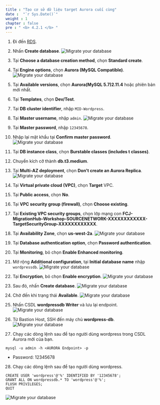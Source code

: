 ```yaml
---
title : "Tạo cơ sở dữ liệu target Aurora cuối cùng"
date :  "`r Sys.Date()`" 
weight : 1
chapter : false
pre : " <b> 4.2.1 </b> "
---
```


1. Đi đến [RDS](https://us-west-2.console.aws.amazon.com/rds/home?region=us-west-2#databases:).
2. Nhấn **Create database**.
![Migrate your database](/images/4.migrateinfra/4.2migratedb/4.2.1createaurora/4.2.1.1createaurora.png?width=90pc)

3. Tại **Choose a database creation method**, chọn **Standard create**.
4. Tại **Engine options**, chọn **Aurora (MySQL Compatible)**.
![Migrate your database](/images/4.migrateinfra/4.2migratedb/4.2.1createaurora/4.2.1.2createaurora.png?width=90pc)

5. Tại **Available versions**, chọn **Aurora(MySQL 5.7)2.11.4** hoặc phiên bản mới nhất.
6. Tại **Templates**, chọn **Dev/Test**.
7. Tại **DB cluster identifier**, nhập ```MID-Wordpress```.
8. Tại **Master username**, nhập ```admin```.
![Migrate your database](/images/4.migrateinfra/4.2migratedb/4.2.1createaurora/4.2.1.3createaurora.png?width=90pc)

9. Tại **Master password**, nhập ```12345678```.
10. Nhập lại mật khẩu tại **Confirm master password**.
![Migrate your database](/images/4.migrateinfra/4.2migratedb/4.2.1createaurora/4.2.1.4createaurora.png?width=90pc)

11. Tại **DB instance class**, chọn **Burstable classes (includes t classes)**.
12. Chuyển kích cỡ thành **db.t3.medium**.
13. Tại **Multi-AZ deployment**, chọn **Don't create an Aurora Replica**.
![Migrate your database](/images/4.migrateinfra/4.2migratedb/4.2.1createaurora/4.2.1.5createaurora.png?width=90pc)

14. Tại **Virtual private cloud (VPC)**, chọn **Target** VPC.
15. Tại **Public access**, chọn **No**.
16. Tại **VPC security group (firewall)**, chọn **Choose existing**.
17. Tại **Existing VPC security groups**, chọn lớp mạng con **FCJ-MigrationHub-Workshop-SOURCENETWORK-XXXXXXXXXXXX-TargetSecurityGroup-XXXXXXXXXXXX**.
18. Tại **Availability Zone**, chọn **us-west-2a**.
![Migrate your database](/images/4.migrateinfra/4.2migratedb/4.2.1createaurora/4.2.1.6createaurora.png?width=90pc)

19. Tại **Database authentication option**, chọn **Password authentication**.
20. Tại **Monitoring**, bỏ chọn **Enable Enhanced monitoring**.
21. Mở rộng **Additional configuration**, tại **Initial database name** nhập ```wordpressdb```.
![Migrate your database](/images/4.migrateinfra/4.2migratedb/4.2.1createaurora/4.2.1.7createaurora.png?width=90pc)

22. Tại **Encryption**, bỏ chọn **Enable encryption**.
![Migrate your database](/images/4.migrateinfra/4.2migratedb/4.2.1createaurora/4.2.1.8createaurora.png?width=90pc)

23. Sau đó, nhấn **Create database**.
![Migrate your database](/images/4.migrateinfra/4.2migratedb/4.2.1createaurora/4.2.1.9createaurora.png?width=90pc)

24. Chờ đến khi trạng thái **Available**.
![Migrate your database](/images/4.migrateinfra/4.2migratedb/4.2.1createaurora/4.2.1.10createaurora.png?width=90pc)

25. Nhấn CSDL **wordpressdb Writer** và lưu lại endpoint.
![Migrate your database](/images/4.migrateinfra/4.2migratedb/4.2.1createaurora/4.2.1.11createaurora.png?width=90pc)

26. Từ Bastion Host, SSH đến máy chủ **wordpress-db**.
![Migrate your database](/images/4.migrateinfra/4.2migratedb/4.2.1createaurora/4.2.1.12createaurora.png?width=90pc)

27. Chạy các dòng lệnh sau để tạo người dùng wordpress trong CSDL Aurora mới của bạn.
```
mysql -u admin -h <AURORA Endpoint> -p
```
+ Password: 12345678

28. Chạy các dòng lệnh sau để tạo người dùng wordpress.
```
CREATE USER 'wordpress'@'%' IDENTIFIED BY '12345678';
GRANT ALL ON wordpressdb.* TO 'wordpress'@'%';
FLUSH PRIVILEGES;
QUIT
```
![Migrate your database](/images/4.migrateinfra/4.2migratedb/4.2.1createaurora/4.2.1.13createaurora.png?width=90pc)

